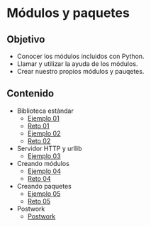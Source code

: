 # Módulos y paquetes

## Objetivo

* Conocer los módulos incluidos con Python.
* Llamar y utilizar la ayuda de los módulos.
* Crear nuestro propios módulos y pauqetes.

## Contenido

* Biblioteca estándar
  * [Ejemplo 01](ejemplo01/readme.md)
  * [Reto 01](reto01/readme.md)
  * [Ejemplo 02](ejemplo02/readme.md)
  * [Reto 02](reto02/readme.md)
* Servidor HTTP y urllib
  * [Ejemplo 03](ejemplo03/readme.md)
* Creando módulos
  * [Ejemplo 04](ejemplo04/readme.md)
  * [Reto 04](reto03/readme.md)
* Creando paquetes
  * [Ejemplo 05](ejemplo04/readme.md)
  * [Reto 05](reto04/readme.md)
* Postwork
  * [Postwork](postwork/readme.md)


